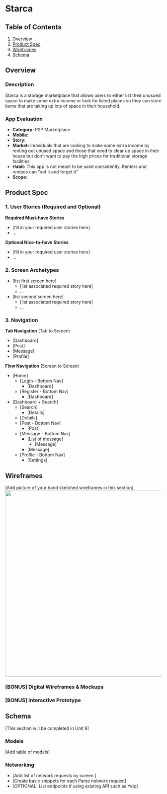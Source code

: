 # Starca

## Table of Contents
1. [Overview](#Overview)
1. [Product Spec](#Product-Spec)
1. [Wireframes](#Wireframes)
2. [Schema](#Schema)

## Overview

### Description
Starca is a storage marketplace that allows users to either list their unusued space to make some extra income or look for listed places so they can store items that are taking up lots of space in their household.

### App Evaluation

- **Category:** P2P Marketplace
- **Mobile:**
- **Story:**
- **Market:** Individuals that are looking to make some extra income by renting out unused space and those that need to clear up space in their house but don't want to pay the high prices for traditional storage facilities
- **Habit:** This app is not meant to be used consistently. Renters and rentees can "set it and forget it"
- **Scope:**

## Product Spec

### 1. User Stories (Required and Optional)

**Required Must-have Stories**

* [fill in your required user stories here]
* ...

**Optional Nice-to-have Stories**

* [fill in your required user stories here]
* ...

### 2. Screen Archetypes

* [list first screen here]
   * [list associated required story here]
   * ...
* [list second screen here]
   * [list associated required story here]
   * ...

### 3. Navigation

**Tab Navigation** (Tab to Screen)

* [Dashboard]
* [Post]
* [Message]
* [Profile]

**Flow Navigation** (Screen to Screen)

* [Home]
   * [Login - Bottom Nav]
     * [Dashboard]
   * [Register - Bottom Nav]
     * [Dashboard]
* [Dashboard + Search]
  * [Search]
    * [Details]
  * [Details]
  * [Post - Bottom Nav]
    * [Post]
  * [Message - Bottom Nav]
    * [List of message]
      * [Message]
    * [Message]
  * [Profile - Bottom Nav]
    * [Settings]

## Wireframes
[Add picture of your hand sketched wireframes in this section]
<img src="YOUR_WIREFRAME_IMAGE_URL" width=600>

### [BONUS] Digital Wireframes & Mockups

### [BONUS] Interactive Prototype

## Schema 
[This section will be completed in Unit 9]
### Models
[Add table of models]
### Networking
- [Add list of network requests by screen ]
- [Create basic snippets for each Parse network request]
- [OPTIONAL: List endpoints if using existing API such as Yelp]